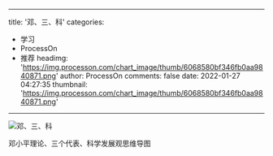 
---
title: '邓、三、科'
categories: 
 - 学习
 - ProcessOn
 - 推荐
headimg: 'https://img.processon.com/chart_image/thumb/6068580bf346fb0aa9840871.png'
author: ProcessOn
comments: false
date: 2022-01-27 04:27:35
thumbnail: 'https://img.processon.com/chart_image/thumb/6068580bf346fb0aa9840871.png'
---

<div>   
<img class="thumb" alt="邓、三、科" src="https://img.processon.com/chart_image/thumb/6068580bf346fb0aa9840871.png" referrerpolicy="no-referrer">
<p>邓小平理论、三个代表、科学发展观思维导图</p>  
</div>
            